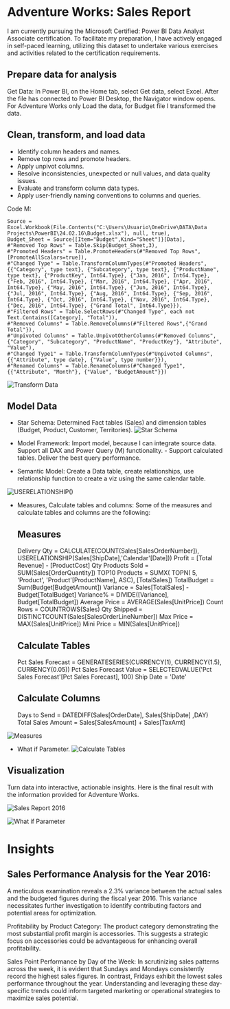 # Adventure Works: Sales Report

I am currently pursuing the Microsoft Certified: Power BI Data Analyst Associate certification. To facilitate my preparation, I have actively engaged in self-paced learning, utilizing this dataset to undertake various exercises and activities related to the certification requirements.

## Prepare data for analysis

Get Data: In Power BI, on the Home tab, select Get data, select Excel. After the file has connected to Power BI Desktop, the Navigator window opens. For Adventure Works only Load the data, for Budget file I transformed the data.

## Clean, transform, and load data

- Identify column headers and names.
- Remove top rows and promote headers.
- Apply unpivot columns.
- Resolve inconsistencies, unexpected or null values, and data quality issues.
- Evaluate and transform column data types.
- Apply user-friendly naming conventions to columns and queries.

Code M:

    Source = Excel.Workbook(File.Contents("C:\Users\Usuario\OneDrive\DATA\Data Projects\PowerBI\24.02.16\Budget.xlsx"), null, true),
    Budget_Sheet = Source{[Item="Budget",Kind="Sheet"]}[Data],
    #"Removed Top Rows" = Table.Skip(Budget_Sheet,3),
    #"Promoted Headers" = Table.PromoteHeaders(#"Removed Top Rows", [PromoteAllScalars=true]),
    #"Changed Type" = Table.TransformColumnTypes(#"Promoted Headers",{{"Category", type text}, {"Subcategory", type text}, {"ProductName", type text}, {"ProductKey", Int64.Type}, {"Jan, 2016", Int64.Type}, {"Feb, 2016", Int64.Type}, {"Mar, 2016", Int64.Type}, {"Apr, 2016", Int64.Type}, {"May, 2016", Int64.Type}, {"Jun, 2016", Int64.Type}, {"Jul, 2016", Int64.Type}, {"Aug, 2016", Int64.Type}, {"Sep, 2016", Int64.Type}, {"Oct, 2016", Int64.Type}, {"Nov, 2016", Int64.Type}, {"Dec, 2016", Int64.Type}, {"Grand Total", Int64.Type}}),
    #"Filtered Rows" = Table.SelectRows(#"Changed Type", each not Text.Contains([Category], "Total")),
    #"Removed Columns" = Table.RemoveColumns(#"Filtered Rows",{"Grand Total"}),
    #"Unpivoted Columns" = Table.UnpivotOtherColumns(#"Removed Columns", {"Category", "Subcategory", "ProductName", "ProductKey"}, "Attribute", "Value"),
    #"Changed Type1" = Table.TransformColumnTypes(#"Unpivoted Columns",{{"Attribute", type date}, {"Value", type number}}),
    #"Renamed Columns" = Table.RenameColumns(#"Changed Type1",{{"Attribute", "Month"}, {"Value", "BudgetAmount"}})



![Transform Data](image-2.png)

## Model Data

- Star Schema: Determined Fact tables (Sales) and dimension tables (Budget, Product, Customer, Territories).
![Star Schema](image-1.png)

- Model Framework: Import model, because I can integrate source data. Support all DAX and Power Query (M) functionality. - Support calculated tables. Deliver the best query performance.
- Semantic Model: Create a Data table, create relationships, use relationship function to create a viz using the same calendar table.

![USERELATIONSHIP()](image-3.png)

- Measures, Calculate tables and columns:
Some of the measures and calculate tables and columns are the following:
    
    ## Measures
    Delivery Qty = CALCULATE(COUNT(Sales[SalesOrderNumber]), USERELATIONSHIP(Sales[ShipDate],'Calendar'[Date]))
    Profit = [Total Revenue] - [ProductCost]
    Qty Products Sold = SUM(Sales[OrderQuantity])
    TOP10 Products = SUMX(
                    TOPN( 5, 'Product', 'Product'[ProductName], ASC), [TotalSales])
    TotalBudget = Sum(Budget[BudgetAmount])
    Variance = Sales[TotalSales] - Budget[TotalBudget]
    Variance% = DIVIDE([Variance], Budget[TotalBudget])
    Average Price = AVERAGE(Sales[UnitPrice])
    Count Rows = COUNTROWS(Sales)
    Qty Shipped = DISTINCTCOUNT(Sales[SalesOrderLineNumber])
    Max Price = MAX(Sales[UnitPrice])
    Mini Price = MIN(Sales[UnitPrice])
    
    ## Calculate Tables
    Pct Sales Forecast = GENERATESERIES(CURRENCY(1), CURRENCY(1.5), CURRENCY(0.05))
    Pct Sales Forecast Value = SELECTEDVALUE('Pct Sales Forecast'[Pct Sales Forecast], 100)
    Ship Date = 'Date'

    ## Calculate Columns
    Days to Send = DATEDIFF(Sales[OrderDate], Sales[ShipDate] ,DAY)
    Total Sales Amount = Sales[SalesAmount] + Sales[TaxAmt]

![Measures](image-4.png)

- What if Parameter.
![Calculate Tables](image-5.png)


## Visualization
Turn data into interactive, actionable insights. Here is the final result with the information provided for Adventure Works.

![Sales Report 2016](image.png)

![What if Parameter](image-6.png)

# Insights 

## Sales Performance Analysis for the Year 2016:

A meticulous examination reveals a 2.3% variance between the actual sales and the budgeted figures during the fiscal year 2016. This variance necessitates further investigation to identify contributing factors and potential areas for optimization.

Profitability by Product Category:
The product category demonstrating the most substantial profit margin is accessories. This suggests a strategic focus on accessories could be advantageous for enhancing overall profitability.

Sales Point Performance by Day of the Week:
In scrutinizing sales patterns across the week, it is evident that Sundays and Mondays consistently record the highest sales figures. In contrast, Fridays exhibit the lowest sales performance throughout the year. Understanding and leveraging these day-specific trends could inform targeted marketing or operational strategies to maximize sales potential.


